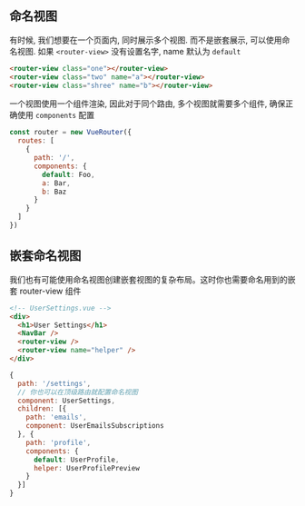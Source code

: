 ## 命名视图

有时候, 我们想要在一个页面内, 同时展示多个视图. 而不是嵌套展示, 可以使用命名视图.
如果 `<router-view>` 没有设置名字, name 默认为 `default`

```html
<router-view class="one"></router-view>
<router-view class="two" name="a"></router-view>
<router-view class="shree" name="b"></router-view>
```

一个视图使用一个组件渲染, 因此对于同个路由, 多个视图就需要多个组件, 确保正确使用 `components` 配置

```js
const router = new VueRouter({
  routes: [
    {
      path: '/',
      components: {
        default: Foo,
        a: Bar,
        b: Baz
      }
    }
  ]
})
```

## 嵌套命名视图

我们也有可能使用命名视图创建嵌套视图的复杂布局。这时你也需要命名用到的嵌套 router-view 组件

```html
<!-- UserSettings.vue -->
<div>
  <h1>User Settings</h1>
  <NavBar />
  <router-view />
  <router-view name="helper" />
</div>
```

```js
{
  path: '/settings',
  // 你也可以在顶级路由就配置命名视图
  component: UserSettings,
  children: [{
    path: 'emails',
    component: UserEmailsSubscriptions
  }, {
    path: 'profile',
    components: {
      default: UserProfile,
      helper: UserProfilePreview
    }
  }]
}
```
